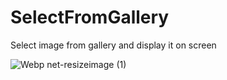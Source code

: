 # SelectFromGallery
Select image from gallery and display it on screen


![Webp net-resizeimage (1)](https://user-images.githubusercontent.com/26597217/62543060-5e980080-b85d-11e9-93e1-b7e2f6d2db1e.png)
